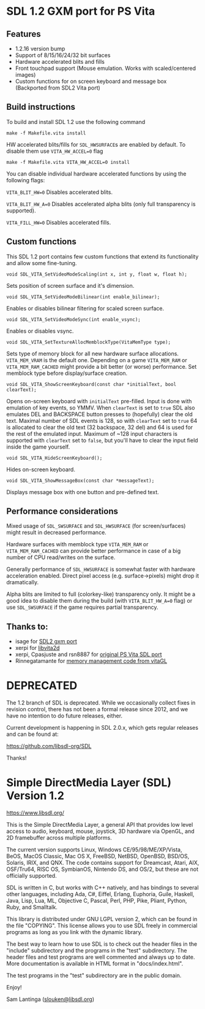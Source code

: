 # SDL 1.2 GXM port for PS Vita

## Features

- 1.2.16 version bump
- Support of 8/15/16/24/32 bit surfaces
- Hardware accelerated blits and fills
- Front touchpad support (Mouse emulation. Works with scaled/centered images)
- Custom functions for on screen keyboard and message box (Backported from SDL2 Vita port)

## Build instructions

To build and install SDL 1.2 use the following command

```make -f Makefile.vita install```

HW accelerated blits/fills for ```SDL_HWSURFACE```s are enabled by default. To disable them use ```VITA_HW_ACCEL=0``` flag

```make -f Makefile.vita VITA_HW_ACCEL=0 install```

You can disable individual hardware accelerated functions by using the following flags:

`VITA_BLIT_HW=0` Disables accelerated blits.

`VITA_BLIT_HW_A=0` Disables accelerated alpha blits (only full transparency is supported).

`VITA_FILL_HW=0` Disables accelerated fills.

## Custom functions

This SDL 1.2 port contains few custom functions that extend its functionality and allow some fine-tuning.

```void SDL_VITA_SetVideoModeScaling(int x, int y, float w, float h);```

Sets position of screen surface and it's dimension.

```void SDL_VITA_SetVideoModeBilinear(int enable_bilinear);```

Enables or disables bilinear filtering for scaled screen surface.

```void SDL_VITA_SetVideoModeSync(int enable_vsync);```

Enables or disables vsync.

```void SDL_VITA_SetTextureAllocMemblockType(VitaMemType type);```

Sets type of memory block for all new hardware surface allocations. ```VITA_MEM_VRAM``` is the default one. Depending on a game ```VITA_MEM_RAM``` or ```VITA_MEM_RAM_CACHED``` might provide a bit better (or worse) performance. Set memblock type before display/surface creation.

```void SDL_VITA_ShowScreenKeyboard(const char *initialText, bool clearText);```

Opens on-screen keyboard with ```initialText``` pre-filled. Input is done with emulation of key events, so YMMV. When ```clearText``` is set to ```true``` SDL also emulates DEL and BACKSPACE button presses to (hopefully) clear the old text. Maximal number of SDL events is 128, so with ```clearText``` set to ```true``` 64 is allocated to clear the old text (32 backspace, 32 del) and 64 is used for the rest of the emulated input. Maximum of ~128 input characters is supported with ```clearText``` set to ```false```, but you'll have to clear the input field inside the game yourself.

```void SDL_VITA_HideScreenKeyboard();```

Hides on-screen keyboard.

```void SDL_VITA_ShowMessageBox(const char *messageText);```

Displays message box with one button and pre-defined text.

## Performance considerations

Mixed usage of ```SDL_SWSURFACE``` and ```SDL_HWSURFACE``` (for screen/surfaces) might result in decreased performance.

Hardware surfaces with memblock type ```VITA_MEM_RAM``` or ```VITA_MEM_RAM_CACHED``` can provide better performance in case of a big number of CPU read/writes on the surface.

Generally performance of ```SDL_HWSURFACE``` is somewhat faster with hardware acceleration enabled. Direct pixel access (e.g. surface->pixels) might drop it dramatically.

Alpha blits are limited to full (colorkey-like) transparency only. It might be a good idea to disable them during the build (with `VITA_BLIT_HW_A=0` flag) or use ```SDL_SWSURFACE``` if the game requires partial transparency.

## Thanks to:
- isage for [SDL2 gxm port](https://github.com/isage/SDL-mirror)
- xerpi for [libvita2d](https://github.com/xerpi/libvita2d)
- xerpi, Cpasjuste and rsn8887 for [original PS Vita SDL port](https://github.com/rsn8887/SDL-Vita/tree/SDL12)
- Rinnegatamante for [memory management code from vitaGL](https://github.com/Rinnegatamante/vitaGL)


# DEPRECATED

The 1.2 branch of SDL is deprecated. While we occasionally collect fixes
in revision control, there has not been a formal release since 2012, and
we have no intention to do future releases, either.

Current development is happening in SDL 2.0.x, which gets regular
releases and can be found at:

https://github.com/libsdl-org/SDL

Thanks!



# Simple DirectMedia Layer (SDL) Version 1.2

https://www.libsdl.org/

This is the Simple DirectMedia Layer, a general API that provides low
level access to audio, keyboard, mouse, joystick, 3D hardware via OpenGL,
and 2D framebuffer across multiple platforms.

The current version supports Linux, Windows CE/95/98/ME/XP/Vista, BeOS,
MacOS Classic, Mac OS X, FreeBSD, NetBSD, OpenBSD, BSD/OS, Solaris, IRIX,
and QNX.  The code contains support for Dreamcast, Atari, AIX, OSF/Tru64,
RISC OS, SymbianOS, Nintendo DS, and OS/2, but these are not officially
supported.

SDL is written in C, but works with C++ natively, and has bindings to
several other languages, including Ada, C#, Eiffel, Erlang, Euphoria,
Guile, Haskell, Java, Lisp, Lua, ML, Objective C, Pascal, Perl, PHP,
Pike, Pliant, Python, Ruby, and Smalltalk.

This library is distributed under GNU LGPL version 2, which can be
found in the file  "COPYING".  This license allows you to use SDL
freely in commercial programs as long as you link with the dynamic
library.

The best way to learn how to use SDL is to check out the header files in
the "include" subdirectory and the programs in the "test" subdirectory.
The header files and test programs are well commented and always up to date.
More documentation is available in HTML format in "docs/index.html".

The test programs in the "test" subdirectory are in the public domain.

Enjoy!

Sam Lantinga (slouken@libsdl.org)


